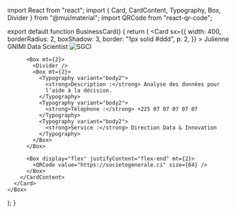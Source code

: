import React from "react";
import { Card, CardContent, Typography, Box, Divider } from "@mui/material";
import QRCode from "react-qr-code";

export default function BusinessCard() {
  return (
    <Box
      display="flex"
      justifyContent="center"
      alignItems="center"
      minHeight="100vh"
      bgcolor="#f0f0f0"
    >
      <Card
        sx={{
          width: 400,
          borderRadius: 2,
          boxShadow: 3,
          border: "1px solid #ddd",
          p: 2,
        }}
      >
        <CardContent>
          <Box display="flex" justifyContent="space-between" alignItems="start">
            <Box>
              <Typography variant="h6" color="error" fontWeight="bold">
                Julienne GNIMI
              </Typography>
              <Typography variant="subtitle1" fontWeight="medium">
                Data Scientist
              </Typography>
              <Box
                height="3px"
                width="120px"
                bgcolor="error.main"
                mt={0.5}
                mb={1.5}
              />
            </Box>
            <img
              src="https://upload.wikimedia.org/wikipedia/commons/8/8e/Logo_Soci%C3%A9t%C3%A9_G%C3%A9n%C3%A9rale.svg"
              alt="SGCI"
              width={60}
            />
          </Box>

          <Box mt={2}>
            <Divider />
            <Box mt={2}>
              <Typography variant="body2">
                <strong>Description :</strong> Analyse des données pour
                l’aide à la décision.
              </Typography>
              <Typography variant="body2">
                <strong>Téléphone :</strong> +225 07 07 07 07 07
              </Typography>
              <Typography variant="body2">
                <strong>Service :</strong> Direction Data & Innovation
              </Typography>
            </Box>
          </Box>

          <Box display="flex" justifyContent="flex-end" mt={2}>
            <QRCode value="https://societegenerale.ci" size={64} />
          </Box>
        </CardContent>
      </Card>
    </Box>
  );
}
